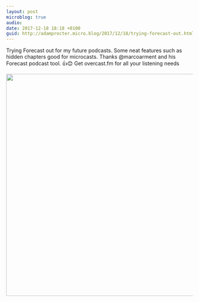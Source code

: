 ```yaml
---
layout: post
microblog: true
audio: 
date: 2017-12-18 18:18 +0100
guid: http://adamprocter.micro.blog/2017/12/18/trying-forecast-out.html
---
```

Trying Forecast out for my future podcasts. Some neat features such as hidden chapters good for microcasts. Thanks @marcoarment and his Forecast podcast tool. 👍😊 Get overcast.fm for all your listening needs

<img src="http://discursive.adamprocter.co.uk/uploads/2017/bb4b9d4583.jpg" width="600" height="600" />
